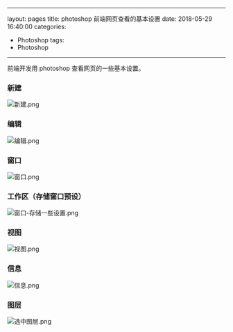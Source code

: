 
---
layout: pages
title: photoshop 前端网页查看的基本设置
date: 2018-05-29 16:40:00
categories:
- Photoshop
tags:
- Photoshop
---

前端开发用 photoshop 查看网页的一些基本设置。
<!-- more -->

### 新建
![新建.png](https://upload-images.jianshu.io/upload_images/1464420-d7f5c94979b0dc27.png?imageMogr2/auto-orient/strip%7CimageView2/2/w/1240)

### 编辑
![编辑.png](https://upload-images.jianshu.io/upload_images/1464420-b1108e8477e5edf3.png?imageMogr2/auto-orient/strip%7CimageView2/2/w/1240)

### 窗口
![窗口.png](https://upload-images.jianshu.io/upload_images/1464420-15217f8d8cbe7e93.png?imageMogr2/auto-orient/strip%7CimageView2/2/w/1240)

### 工作区（存储窗口预设）
![窗口-存储一些设置.png](https://upload-images.jianshu.io/upload_images/1464420-658e3df7cd2165a4.png?imageMogr2/auto-orient/strip%7CimageView2/2/w/1240)

### 视图
![视图.png](https://upload-images.jianshu.io/upload_images/1464420-bcec45b010c8a65d.png?imageMogr2/auto-orient/strip%7CimageView2/2/w/1240)

### 信息
![信息.png](https://upload-images.jianshu.io/upload_images/1464420-e5b7ada1773bb0b7.png?imageMogr2/auto-orient/strip%7CimageView2/2/w/1240)

### 图层
![选中图层.png](https://upload-images.jianshu.io/upload_images/1464420-365437d32291c5b4.png?imageMogr2/auto-orient/strip%7CimageView2/2/w/1240)

